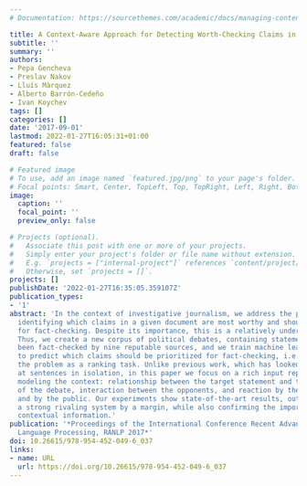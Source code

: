 ```yaml
---
# Documentation: https://sourcethemes.com/academic/docs/managing-content/

title: A Context-Aware Approach for Detecting Worth-Checking Claims in Political Debates
subtitle: ''
summary: ''
authors:
- Pepa Gencheva
- Preslav Nakov
- Lluís Màrquez
- Alberto Barrón-Cedeño
- Ivan Koychev
tags: []
categories: []
date: '2017-09-01'
lastmod: 2022-01-27T16:05:31+01:00
featured: false
draft: false

# Featured image
# To use, add an image named `featured.jpg/png` to your page's folder.
# Focal points: Smart, Center, TopLeft, Top, TopRight, Left, Right, BottomLeft, Bottom, BottomRight.
image:
  caption: ''
  focal_point: ''
  preview_only: false

# Projects (optional).
#   Associate this post with one or more of your projects.
#   Simply enter your project's folder or file name without extension.
#   E.g. `projects = ["internal-project"]` references `content/project/deep-learning/index.md`.
#   Otherwise, set `projects = []`.
projects: []
publishDate: '2022-01-27T16:35:05.359107Z'
publication_types:
- '1'
abstract: 'In the context of investigative journalism, we address the problem of automatically
  identifying which claims in a given document are most worthy and should be prioritized
  for fact-checking. Despite its importance, this is a relatively understudied problem.
  Thus, we create a new corpus of political debates, containing statements that have
  been fact-checked by nine reputable sources, and we train machine learning models
  to predict which claims should be prioritized for fact-checking, i.e., we model
  the problem as a ranking task. Unlike previous work, which has looked primarily
  at sentences in isolation, in this paper we focus on a rich input representation
  modeling the context: relationship between the target statement and the larger context
  of the debate, interaction between the opponents, and reaction by the moderator
  and by the public. Our experiments show state-of-the-art results, outperforming
  a strong rivaling system by a margin, while also confirming the importance of the
  contextual information.'
publication: '*Proceedings of the International Conference Recent Advances in Natural
  Language Processing, RANLP 2017*'
doi: 10.26615/978-954-452-049-6_037
links:
- name: URL
  url: https://doi.org/10.26615/978-954-452-049-6_037
---
```

